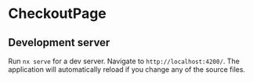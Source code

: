 # CheckoutPage
## Development server

Run `nx serve` for a dev server. Navigate to `http://localhost:4200/`. The application will automatically reload if you change any of the source files.

